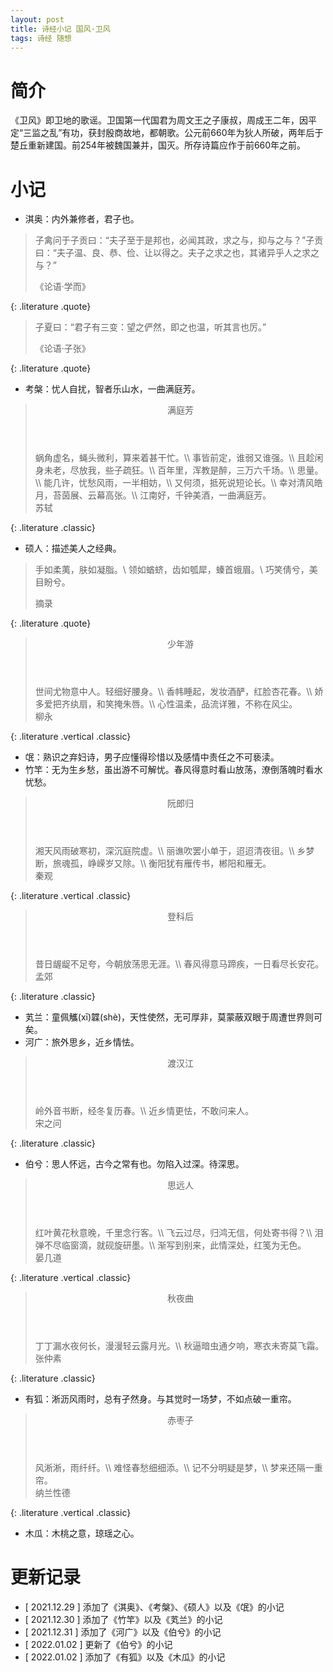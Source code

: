 ```yaml
---
layout: post
title: 诗经小记 国风·卫风
tags: 诗经 随想
---
```


# 简介

《卫风》即卫地的歌谣。卫国第一代国君为周文王之子康叔，周成王二年，因平定“三监之乱”有功，获封殷商故地，都朝歌。公元前660年为狄人所破，两年后于楚丘重新建国。前254年被魏国兼并，国灭。所存诗篇应作于前660年之前。

# 小记

- 淇奥：内外兼修者，君子也。

> 子禽问于子贡曰：“夫子至于是邦也，必闻其政，求之与，抑与之与？”子贡曰：“夫子温、良、恭、俭、让以得之。夫子之求之也，其诸异乎人之求之与？”
> <footer>《论语·学而》</footer>
{: .literature .quote}

> 子夏曰：“君子有三变：望之俨然，即之也温，听其言也厉。”
> <footer>《论语·子张》</footer>
{: .literature .quote}

- 考槃：忧人自扰，智者乐山水，一曲满庭芳。

> <header>满庭芳</header>
> 蜗角虚名，蝇头微利，算来着甚干忙。\\
> 事皆前定，谁弱又谁强。\\
> 且趁闲身未老，尽放我，些子疏狂。\\
> 百年里，浑教是醉，三万六千场。\\
> 思量。\\
> 能几许，忧愁风雨，一半相妨，\\
> 又何须，抵死说短论长。\\
> 幸对清风皓月，苔茵展、云幕高张。\\
> 江南好，千钟美酒，一曲满庭芳。
> <footer>苏轼</footer>
{: .literature .classic}

- 硕人：描述美人之经典。

> 手如柔荑，肤如凝脂。\\
> 领如蝤蛴，齿如瓠犀，螓首蛾眉。\\
> 巧笑倩兮，美目盼兮。
> <footer>摘录</footer>
{: .literature .quote}

> <header>少年游</header>
> 世间尤物意中人。轻细好腰身。\\
> 香帏睡起，发妆酒酽，红脸杏花春。\\
> 娇多爱把齐纨扇，和笑掩朱唇。\\
> 心性温柔，品流详雅，不称在风尘。
> <footer>柳永</footer>
{: .literature .vertical .classic}

- 氓：熟识之弃妇诗，男子应懂得珍惜以及感情中责任之不可亵渎。
- 竹竿：无为生乡愁，虽出游不可解忧。春风得意时看山放荡，潦倒落魄时看水忧愁。

> <header>阮郎归</header>
> 湘天风雨破寒初，深沉庭院虚。\\
> 丽谯吹罢小单于，迢迢清夜徂。\\
> 乡梦断，旅魂孤，峥嵘岁又除。\\
> 衡阳犹有雁传书，郴阳和雁无。
> <footer>秦观</footer>
{: .literature .vertical .classic}

> <header>登科后</header>
> 昔日龌龊不足夸，今朝放荡思无涯。\\
> 春风得意马蹄疾，一日看尽长安花。
> <footer>孟郊</footer>
{: .literature .classic}

- 芄兰：童佩觿(xī)韘(shè)，天性使然，无可厚非，莫蒙蔽双眼于周遭世界则可矣。
- 河广：旅外思乡，近乡情怯。

> <header>渡汉江</header>
> 岭外音书断，经冬复历春。\\
> 近乡情更怯，不敢问来人。
> <footer>宋之问</footer>
{: .literature .classic}

- 伯兮：思人怀远，古今之常有也。勿陷入过深。待深思。

> <header>思远人</header>
> 红叶黄花秋意晚，千里念行客。\\
> 飞云过尽，归鸿无信，何处寄书得？\\
> 泪弹不尽临窗滴，就砚旋研墨。\\
> 渐写到别来，此情深处，红笺为无色。
> <footer>晏几道</footer>
{: .literature .vertical .classic}

> <header>秋夜曲</header>
> 丁丁漏水夜何长，漫漫轻云露月光。\\
> 秋逼暗虫通夕响，寒衣未寄莫飞霜。
> <footer>张仲素</footer>
{: .literature .classic}

- 有狐：淅沥风雨时，总有孑然身。与其觉时一场梦，不如点破一重帘。

> <header>赤枣子</header>
> 风淅淅，雨纤纤。\\
> 难怪春愁细细添。\\
> 记不分明疑是梦，\\
> 梦来还隔一重帘。
> <footer>纳兰性德</footer>
{: .literature .vertical .classic}

- 木瓜：木桃之意，琼瑶之心。

# 更新记录

- [ 2021.12.29 ] 添加了《淇奥》、《考槃》、《硕人》以及《氓》的小记
- [ 2021.12.30 ] 添加了《竹竿》以及《芄兰》的小记
- [ 2021.12.31 ] 添加了《河广》以及《伯兮》的小记
- [ 2022.01.02 ] 更新了《伯兮》的小记
- [ 2022.01.02 ] 添加了《有狐》以及《木瓜》的小记
